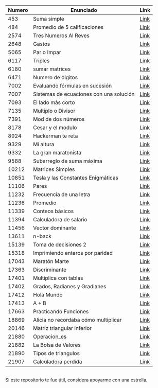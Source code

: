 **Numero** |  **Enunciado** | **Link**
------------ | ------------- | ------------- 
453 | Suma simple | [Link](https://github.com/FranzxFernandez/omegaUp-EjerciciosResueltos/blob/main/Suma%20simple/main.c)
484 | Promedio de 5 calificaciones | [Link](https://github.com/FranzxFernandez/omegaUp-EjerciciosResueltos/tree/main/Promedio%20de%205%20calificaciones)
2574 | Tres Numeros Al Reves | [Link](https://github.com/FranzxFernandez/omegaUp-EjerciciosResueltos/blob/main/Tres%20Numeros%20Al%20Reves/main.c)
2648 | Gastos | [Link](https://github.com/FranzxFernandez/omegaUp-EjerciciosResueltos/blob/main/Gastos/main.c)
5065 | Par o Impar | [Link](https://github.com/FranzxFernandez/omegaUp-EjerciciosResueltos/blob/main/Par%20o%20Impar/main.c)
6117 | Triples | [Link](https://github.com/FranzxFernandez/omegaUp-EjerciciosResueltos/blob/main/Triples/main.c)
6180 | sumar matrices | [Link](https://github.com/FranzxFernandez/omegaUp-EjerciciosResueltos/blob/main/sumar%20matrices/main.c)
6471 | Numero de digitos | [Link](https://github.com/FranzxFernandez/omegaUp-EjerciciosResueltos/blob/main/Numero%20de%20digitos/main.c)
7002 | Evaluando fórmulas en sucesión | [Link](https://github.com/FranzxFernandez/omegaUp-EjerciciosResueltos/blob/main/Evaluando%20f%C3%B3rmulas%20en%20sucesi%C3%B3n/main.c)
7007 | Sistemas de ecuaciones con una solución | [Link](https://github.com/FranzxFernandez/omegaUp-EjerciciosResueltos/blob/main/Sistemas%20de%20ecuaciones%20con%20una%20soluci%C3%B3n/main.c)
7093 | El lado más corto | [Link](https://github.com/FranzxFernandez/omegaUp-EjerciciosResueltos/blob/main/El%20lado%20m%C3%A1s%20corto/main.c)
7135 | Multiplo o Divisor | [Link](https://github.com/FranzxFernandez/omegaUp-EjerciciosResueltos/blob/main/Multiplo%20o%20Divisor/main.c)
7391 | Mod de dos números |  [Link](https://github.com/FranzxFernandez/omegaUp-EjerciciosResueltos/blob/main/Mod%20de%20dos%20n%C3%BAmeros/main.c)
8178 | Cesar y el modulo | [Link](https://github.com/FranzxFernandez/omegaUp-EjerciciosResueltos/blob/main/Cesar%20y%20el%20modulo/main.c)
8924 | Hackerman te reta | [Link](https://github.com/FranzxFernandez/omegaUp-EjerciciosResueltos/blob/main/Hackerman%20te%20reta/main.c)
9329 | Mi altura | [Link](https://github.com/FranzxFernandez/omegaUp-EjerciciosResueltos/blob/main/Mi%20altura/main.c)
9332 | La gran maratonista | [Link](https://github.com/FranzxFernandez/omegaUp-EjerciciosResueltos/blob/main/La%20gran%20maratonista/main.c)
9588 | Subarreglo de suma máxima | [Link](https://github.com/FranzxFernandez/omegaUp-EjerciciosResueltos/blob/main/Subarreglo%20de%20suma%20m%C3%A1xima/main.c)
10212 | Matrices Simples | [Link](https://github.com/FranzxFernandez/omegaUp-EjerciciosResueltos/blob/main/Matrices%20Simples/main.c)
10851 | Tesla y las Constantes Enigmáticas | [Link](https://github.com/FranzxFernandez/omegaUp-EjerciciosResueltos/blob/main/Tesla%20y%20las%20Constantes%20Enigm%C3%A1ticas/main.c)
11106 | Pares | [Link](https://github.com/FranzxFernandez/omegaUp-EjerciciosResueltos/blob/main/Pares/main.c)
11232 | Frecuencia de una letra | [Link](https://github.com/FranzxFernandez/omegaUp-EjerciciosResueltos/blob/main/Frecuencia%20de%20una%20letra/main.c)
11236 | Promedio | [Link](https://github.com/FranzxFernandez/omegaUp-EjerciciosResueltos/blob/main/Promedio/main.c)
11339 | Conteos básicos | [Link](https://github.com/FranzxFernandez/omegaUp-EjerciciosResueltos/blob/main/Conteos%20b%C3%A1sicos/main.c)
11394 | Calculadora de salario | [Link](https://github.com/FranzxFernandez/omegaUp-EjerciciosResueltos/blob/main/Calculadora%20de%20salario/main.c)
11456 | Vector dominante | [Link](https://github.com/FranzxFernandez/omegaUp-EjerciciosResueltos/blob/main/Vector_dominante/main.c)
13611 | n-back | [Link](https://github.com/FranzxFernandez/omegaUp-EjerciciosResueltos/blob/main/n-back/main.c)
15139 | Toma de decisiones 2 | [Link](https://github.com/FranzxFernandez/omegaUp-EjerciciosResueltos/blob/main/Toma%20de%20decisiones%202/main.c)
15318 | Imprimiendo enteros por paridad | [Link](https://github.com/FranzxFernandez/omegaUp-EjerciciosResueltos/blob/main/Imprimiendo_enteros_por_paridad/main.c)
17043 | Maratón Marte | [Link](https://github.com/FranzxFernandez/omegaUp-EjerciciosResueltos/blob/main/Marat%C3%B3n%20Marte/main.c)
17363 | Discriminante | [Link](https://github.com/FranzxFernandez/omegaUp-EjerciciosResueltos/blob/main/Discriminante/main.c)
17401 | Multiplica con tablas | [Link](https://github.com/FranzxFernandez/omegaUp-EjerciciosResueltos/blob/main/Multiplica_con_tablas/main.c)
17402 | Grados, Radianes y Gradianes | [Link](https://github.com/FranzxFernandez/omegaUp-EjerciciosResueltos/blob/main/Grados%2C%20Radianes%20y%20Gradianes/main.c)
17412 | Hola Mundo | [Link](https://github.com/FranzxFernandez/omegaUp-EjerciciosResueltos/blob/main/Hola%20Mundo/main.c)
17413 | A + B | [Link](https://github.com/FranzxFernandez/omegaUp-EjerciciosResueltos/blob/main/A%2BB/main.c)
17663 | Practicando Funciones | [Link](https://github.com/FranzxFernandez/omegaUp-EjerciciosResueltos/blob/main/Practicando%20Funciones/main.c)
18869 | Alicia no recordaba cómo multiplicar | [Link](https://github.com/FranzxFernandez/omegaUp-EjerciciosResueltos/blob/main/Alicia%20no%20recordaba%20c%C3%B3mo%20multiplicar/main.c)
20146 | Matriz triangular inferior | [Link](https://github.com/FranzxFernandez/omegaUp-EjerciciosResueltos/blob/main/Matriz%20triangular%20inferior/main.c)
21880 | Operacion_es | [Link](https://github.com/FranzxFernandez/omegaUp-EjerciciosResueltos/blob/main/Operacion_es/main.c)
21882 | La Bolsa de Valores | [Link](https://github.com/FranzxFernandez/omegaUp-EjerciciosResueltos/blob/main/La%20Bolsa%20de%20Valores/main.c)
21890 | Tipos de triangulos | [Link](https://github.com/FranzxFernandez/omegaUp-EjerciciosResueltos/blob/main/Tipos%20de%20triangulos/main.c)
21907 | Calculadora perdida | [Link](https://github.com/FranzxFernandez/omegaUp-EjerciciosResueltos/blob/main/Calculadora%20perdida/main.c)

<br>
Si este repositorio te fue útil, considera apoyarme con una estrella.
